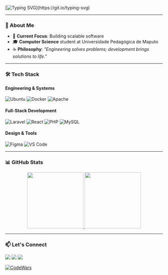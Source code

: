 [![Typing SVG](https://readme-typing-svg.demolab.com?font=Fira+Code&weight=700&size=26&pause=1000&color=2F81F7&width=440&lines=Hi%2C+I'm+AlfeuX(hard.0_0.7);Software+Engineer+%26+Developer;)](https://git.io/typing-svg)

---

### 🚀 About Me
- 🔭 **Current Focus**: Building scalable software
- 🎓 **Computer Science** student at Universidade Pedagógica de Maputo
- ☕ **Philosophy**: *"Engineering solves problems; development brings solutions to life."*

---

### 🛠️ Tech Stack
#### **Engineering & Systems**
![Ubuntu](https://img.shields.io/badge/Ubuntu-E95420?style=for-the-badge&logo=ubuntu&logoColor=white)
![Docker](https://img.shields.io/badge/Docker-2496ED?style=for-the-badge&logo=docker&logoColor=white)
![Apache](https://img.shields.io/badge/Apache-D22128?style=for-the-badge&logo=apache&logoColor=white)

#### **Full-Stack Development**
![Laravel](https://img.shields.io/badge/Laravel-FF2D20?style=for-the-badge&logo=laravel&logoColor=white)
![React](https://img.shields.io/badge/React-61DAFB?style=for-the-badge&logo=react&logoColor=black)
![PHP](https://img.shields.io/badge/PHP-777BB4?style=for-the-badge&logo=php&logoColor=white)
![MySQL](https://img.shields.io/badge/MySQL-4479A1?style=for-the-badge&logo=mysql&logoColor=white)

#### **Design & Tools**
![Figma](https://img.shields.io/badge/Figma-F24E1E?style=for-the-badge&logo=figma&logoColor=white)
![VS Code](https://img.shields.io/badge/VS_Code-007ACC?style=for-the-badge&logo=visual-studio-code&logoColor=white)

---

### 📊 GitHub Stats
<div align="center">
  <a href="https://github.com/Hard-007">
    <img height="180em" src="https://github-readme-stats.vercel.app/api?username=Hard-007&show_icons=true&theme=dracula&include_all_commits=true"/>
    <img height="180em" src="https://github-readme-stats.vercel.app/api/top-langs/?username=Hard-007&layout=compact&theme=dracula"/>
  </a>
</div>

---

### 📫 Let's Connect
<a href="https://linkedin.com/in/alfeux" target="_blank"><img src="https://img.shields.io/badge/LinkedIn-0077B5?style=for-the-badge&logo=linkedin&logoColor=white"/></a>
<a href="mailto:alfeuxirinda@gmail.com"><img src="https://img.shields.io/badge/Gmail-D14836?style=for-the-badge&logo=gmail&logoColor=white"/></a>
<a href="https://alfeux.coolpage.biz" target="_blank"><img src="https://img.shields.io/badge/Portfolio-FF7139?style=for-the-badge&logo=firefox&logoColor=white"/></a>

[![CodeWars](https://www.codewars.com/users/Hard-007/badges/large)](https://www.codewars.com/users/Hard-007)
